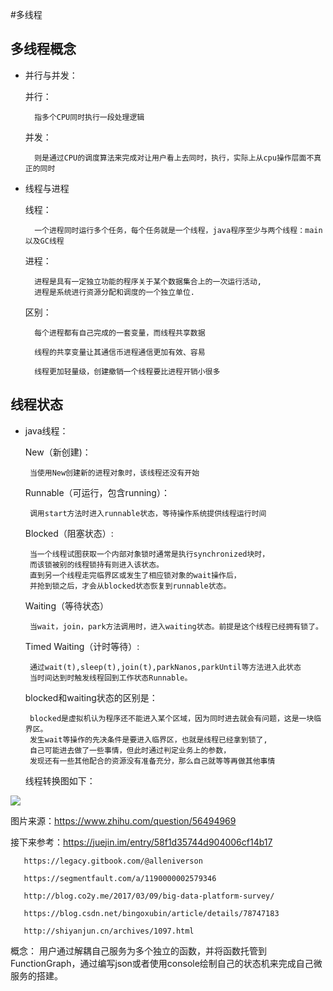 #多线程

多线程概念
-

- 并行与并发：
	
	并行：
		
		指多个CPU同时执行一段处理逻辑

	并发：
		
		则是通过CPU的调度算法来完成对让用户看上去同时，执行，实际上从cpu操作层面不真正的同时

- 线程与进程

	线程：

		一个进程同时运行多个任务，每个任务就是一个线程，java程序至少与两个线程：main以及GC线程

	进程：
		
		进程是具有一定独立功能的程序关于某个数据集合上的一次运行活动,
		进程是系统进行资源分配和调度的一个独立单位.

	区别：
		
		每个进程都有自己完成的一套变量，而线程共享数据
		 
		线程的共享变量让其通信币进程通信更加有效、容易
		
		线程更加轻量级，创建撤销一个线程要比进程开销小很多

线程状态
-
	
-  java线程：

	New（新创建)：
		
		当使用New创建新的进程对象时，该线程还没有开始

	Runnable（可运行，包含running）：

		调用start方法时进入runnable状态，等待操作系统提供线程运行时间
	
	Blocked（阻塞状态）:
		
		当一个线程试图获取一个内部对象锁时通常是执行synchronized块时，
		而该锁被别的线程锁持有则进入该状态。
		直到另一个线程走完临界区或发生了相应锁对象的wait操作后，
		并抢到锁之后，才会从blocked状态恢复到runnable状态。
		
		
	Waiting（等待状态）

		当wait，join，park方法调用时，进入waiting状态。前提是这个线程已经拥有锁了。

	Timed Waiting（计时等待）:
		
		通过wait(t),sleep(t),join(t),parkNanos,parkUntil等方法进入此状态
		当时间达到时触发线程回到工作状态Runnable。

	blocked和waiting状态的区别是：

		blocked是虚拟机认为程序还不能进入某个区域，因为同时进去就会有问题，这是一块临界区。
		发生wait等操作的先决条件是要进入临界区，也就是线程已经拿到锁了,
		自己可能进去做了一些事情，但此时通过判定业务上的参数，
		发现还有一些其他配合的资源没有准备充分，那么自己就等等再做其他事情

   线程转换图如下：
		

![](https://i.imgur.com/RExs2Pa.png)


图片来源：https://www.zhihu.com/question/56494969

接下来参考：https://juejin.im/entry/58f1d35744d904006cf14b17	

	   https://legacy.gitbook.com/@alleniverson
	   
	   https://segmentfault.com/a/1190000002579346
	   
	   http://blog.co2y.me/2017/03/09/big-data-platform-survey/
	   
	   https://blog.csdn.net/bingoxubin/article/details/78747183
	   
	   http://shiyanjun.cn/archives/1097.html
	   
概念：
用户通过解耦自己服务为多个独立的函数，并将函数托管到FunctionGraph，通过编写json或者使用console绘制自己的状态机来完成自己微服务的搭建。
